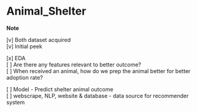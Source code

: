 # Animal_Shelter

**Note** 

[v] Both dataset acquired <br>
[v] Initial peek <br>

[x] EDA <br>
[ ] Are there any features relevant to better outcome? <br>
[ ] When received an animal, how do we prep the animal better for better adoption rate? <br>

[ ] Model - Predict shelter animal outcome <br>
[ ] webscrape, NLP, website & database - data source for recommender system <br>
